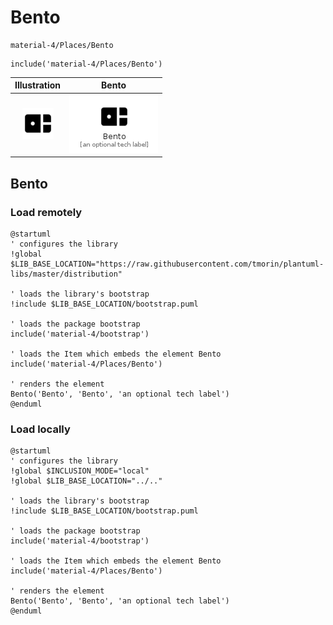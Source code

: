 # Bento


```text
material-4/Places/Bento
```

```text
include('material-4/Places/Bento')
```



| Illustration | Bento |
| :---: | :---: |
| ![illustration for Illustration](../../material-4/Places/Bento.png) | ![illustration for Bento](../../material-4/Places/Bento.Local.png) |




## Bento

### Load remotely
```plantuml
@startuml
' configures the library
!global $LIB_BASE_LOCATION="https://raw.githubusercontent.com/tmorin/plantuml-libs/master/distribution"

' loads the library's bootstrap
!include $LIB_BASE_LOCATION/bootstrap.puml

' loads the package bootstrap
include('material-4/bootstrap')

' loads the Item which embeds the element Bento
include('material-4/Places/Bento')

' renders the element
Bento('Bento', 'Bento', 'an optional tech label')
@enduml
```

### Load locally
```plantuml
@startuml
' configures the library
!global $INCLUSION_MODE="local"
!global $LIB_BASE_LOCATION="../.."

' loads the library's bootstrap
!include $LIB_BASE_LOCATION/bootstrap.puml

' loads the package bootstrap
include('material-4/bootstrap')

' loads the Item which embeds the element Bento
include('material-4/Places/Bento')

' renders the element
Bento('Bento', 'Bento', 'an optional tech label')
@enduml
```


